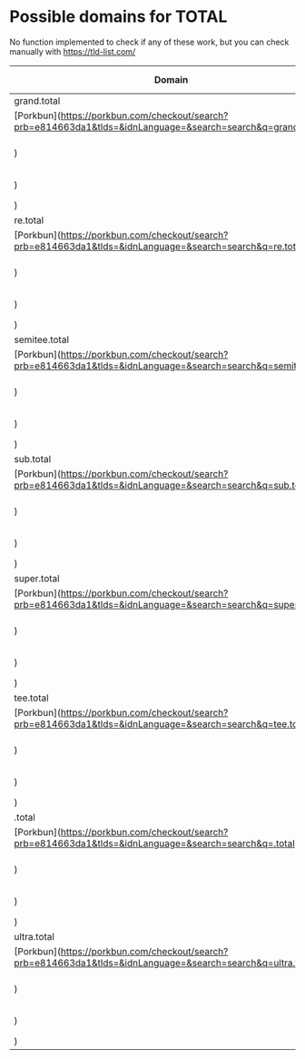# Possible domains for TOTAL

No function implemented to check if any of these work, but you can check manually with https://tld-list.com/

| Domain | Porkbun | NameCheap | Google Domains |
|---|---|---|---|
| grand.total | [Porkbun](https://porkbun.com/checkout/search?prb=e814663da1&tlds=&idnLanguage=&search=search&q=grand.total) | [Namecheap](https://www.namecheap.com/domains/registration/results/?domain=grand.total) | [Google](https://domains.google.com/registrar/search?searchTerm=grand.total) |
| re.total | [Porkbun](https://porkbun.com/checkout/search?prb=e814663da1&tlds=&idnLanguage=&search=search&q=re.total) | [Namecheap](https://www.namecheap.com/domains/registration/results/?domain=re.total) | [Google](https://domains.google.com/registrar/search?searchTerm=re.total) |
| semitee.total | [Porkbun](https://porkbun.com/checkout/search?prb=e814663da1&tlds=&idnLanguage=&search=search&q=semitee.total) | [Namecheap](https://www.namecheap.com/domains/registration/results/?domain=semitee.total) | [Google](https://domains.google.com/registrar/search?searchTerm=semitee.total) |
| sub.total | [Porkbun](https://porkbun.com/checkout/search?prb=e814663da1&tlds=&idnLanguage=&search=search&q=sub.total) | [Namecheap](https://www.namecheap.com/domains/registration/results/?domain=sub.total) | [Google](https://domains.google.com/registrar/search?searchTerm=sub.total) |
| super.total | [Porkbun](https://porkbun.com/checkout/search?prb=e814663da1&tlds=&idnLanguage=&search=search&q=super.total) | [Namecheap](https://www.namecheap.com/domains/registration/results/?domain=super.total) | [Google](https://domains.google.com/registrar/search?searchTerm=super.total) |
| tee.total | [Porkbun](https://porkbun.com/checkout/search?prb=e814663da1&tlds=&idnLanguage=&search=search&q=tee.total) | [Namecheap](https://www.namecheap.com/domains/registration/results/?domain=tee.total) | [Google](https://domains.google.com/registrar/search?searchTerm=tee.total) |
| .total | [Porkbun](https://porkbun.com/checkout/search?prb=e814663da1&tlds=&idnLanguage=&search=search&q=.total) | [Namecheap](https://www.namecheap.com/domains/registration/results/?domain=.total) | [Google](https://domains.google.com/registrar/search?searchTerm=.total) |
| ultra.total | [Porkbun](https://porkbun.com/checkout/search?prb=e814663da1&tlds=&idnLanguage=&search=search&q=ultra.total) | [Namecheap](https://www.namecheap.com/domains/registration/results/?domain=ultra.total) | [Google](https://domains.google.com/registrar/search?searchTerm=ultra.total) |
